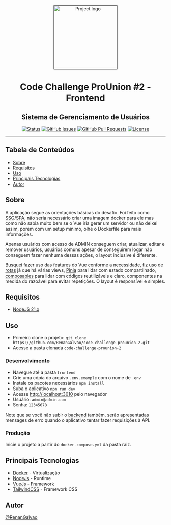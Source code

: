 <div align="center">
  <a href="" rel="noopener">
 <img width="200px" height="200px" src="https://vuejs.org/logo.svg" alt="Project logo"></a>
</div>

<h1 align="center">Code Challenge ProUnion #2 - Frontend</h1>
<h2 align="center">Sistema de Gerenciamento de Usuários</h2>

<div align="center">

  [![Status](https://img.shields.io/badge/status-active-success.svg)]() 
  [![GitHub Issues](https://img.shields.io/github/issues/RenanGalvao/code-challenge-prounion-2.svg)](https://github.com/RenanGalvao/code-challenge-prounion-2/issues)
  [![GitHub Pull Requests](https://img.shields.io/github/issues-pr/RenanGalvao/code-challenge-prounion-2.svg)](https://github.com/RenanGalvao/code-challenge-prounion-2/pulls)
  [![License](https://img.shields.io/badge/license-MIT-blue.svg)](/LICENSE)
  
</div>

---

## Tabela de Conteúdos
- [Sobre](#sobre)
- [Requisitos](#requisitos)
- [Uso](#uso)
- [Principais Tecnologias](#tec)
- [Autor](#autor)


## Sobre <a name="sobre"></a>
A aplicação segue as orientações básicas do desafio. Foi feito como [SSG](https://vuejs.org/guide/extras/ways-of-using-vue.html#jamstack-ssg)/[SPA](https://vuejs.org/guide/extras/ways-of-using-vue.html#single-page-application-spa), não seria necessário criar uma imagem docker para ele mas como não sabia muito bem se o Vue iria gerar um servidor ou não deixei assim, porém com um setup mínimo, olhe o Dockerfile para mais informações. 

Apenas usuários com acesso de ADMIN conseguem criar, atualizar, editar e remover usuários, usuários comuns apesar de conseguirem logar não conseguem fazer nenhuma dessas ações, o layout inclusive é diferente.

Busquei fazer uso das features do Vue conforme a necessidade, fiz uso de [rotas](https://router.vuejs.org/) já que há várias views, [Pinia](https://pinia.vuejs.org/) para lidar com estado compartilhado, [composables](https://vuejs.org/guide/reusability/composables.html) para lidar com códigos reutilizáveis e claro, componentes na medida do razoável para evitar repetições. O layout é responsível e simples.

## Requisitos <a name="requisitos"></a>
- [NodeJS 21.x](https://nodejs.org/en/download/prebuilt-installer/current)


## Uso <a name="uso"></a>
- Primeiro clone o projeto: ``git clone https://github.com/RenanGalvao/code-challenge-prounion-2.git``
- Acesse a pasta clonada ``code-challenge-prounion-2``

### Desenvolvimento
- Navegue até a pasta ``frontend``
- Crie uma cópia do arquivo ``.env.example`` com o nome de ``.env``
- Instale os pacotes necessários ``npm install``
- Suba o aplicativo ``npm run dev``
- Acesse [http://localhost:3010](http://localhost:3010) pelo navegador
- Usuário: ``admin@admin.com``
- Senha: ``12345678``

Note que se você não subir o [backend](../backend/README.md) também, serão apresentadas mensages de erro quando o aplicativo tentar fazer requisições à API.

### Produção
Inicie o projeto a partir do ``docker-compose.yml`` da pasta raiz.


## Principais Tecnologias <a name="tec"></a>
- [Docker](https://www.docker.com/) - Virtualização
- [NodeJs](https://nodejs.org/en/) - Runtime
- [VueJs](https://vuejs.org/) - Framework
- [TailwindCSS](https://tailwindcss.com/) - Framework CSS


## Autor <a name="autor"></a>
[@RenanGalvao](https://renangalvao.github.io/whoami/)